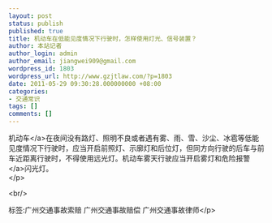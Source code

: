 ```yaml
---
layout: post
status: publish
published: true
title: 机动车在低能见度情况下行驶时，怎样使用灯光、信号装置？
author: 本站记者
author_login: admin
author_email: jiangwei909@gmail.com
wordpress_id: 1803
wordpress_url: http://www.gzjtlaw.com/?p=1803
date: 2011-05-29 09:30:28.000000000 +08:00
categories:
- 交通常识
tags: []
comments: []
---
```

<p><a>机动车<&#47;a>在夜间没有路灯、照明不良或者遇有雾、雨、雪、沙尘、冰雹等低能见度情况下行驶时，应当开启前照灯、示廓灯和后位灯，但同方向行驶的后车与前车近距离行驶时，不得使用远光灯。机动车雾天行驶应当开启雾灯和危险<a>报警<&#47;a>闪光灯。<br><&#47;p><br&#47;><p>标签:广州交通事故索赔 广州交通事故赔偿 广州交通事故律师<&#47;p>
